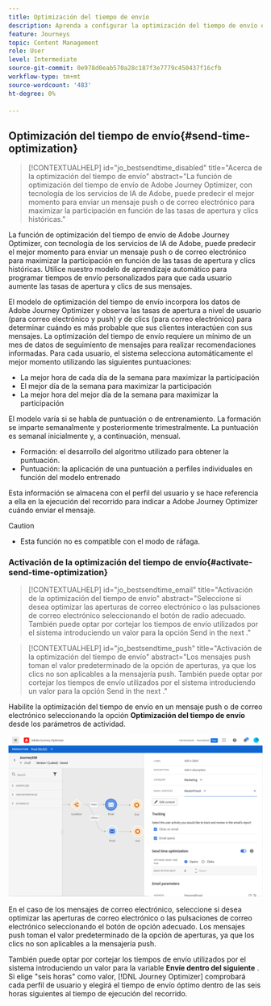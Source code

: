 ```yaml
---
title: Optimización del tiempo de envío
description: Aprenda a configurar la optimización del tiempo de envío en los mensajes
feature: Journeys
topic: Content Management
role: User
level: Intermediate
source-git-commit: 0e978d0eab570a28c187f3e7779c450437f16cfb
workflow-type: tm+mt
source-wordcount: '483'
ht-degree: 0%

---
```


## Optimización del tiempo de envío{#send-time-optimization}

>[!CONTEXTUALHELP]
>id="jo_bestsendtime_disabled"
>title="Acerca de la optimización del tiempo de envío"
>abstract="La función de optimización del tiempo de envío de Adobe Journey Optimizer, con tecnología de los servicios de IA de Adobe, puede predecir el mejor momento para enviar un mensaje push o de correo electrónico para maximizar la participación en función de las tasas de apertura y clics históricas."

La función de optimización del tiempo de envío de Adobe Journey Optimizer, con tecnología de los servicios de IA de Adobe, puede predecir el mejor momento para enviar un mensaje push o de correo electrónico para maximizar la participación en función de las tasas de apertura y clics históricas. Utilice nuestro modelo de aprendizaje automático para programar tiempos de envío personalizados para que cada usuario aumente las tasas de apertura y clics de sus mensajes.

El modelo de optimización del tiempo de envío incorpora los datos de Adobe Journey Optimizer y observa las tasas de apertura a nivel de usuario (para correo electrónico y push) y de clics (para correo electrónico) para determinar cuándo es más probable que sus clientes interactúen con sus mensajes. La optimización del tiempo de envío requiere un mínimo de un mes de datos de seguimiento de mensajes para realizar recomendaciones informadas. Para cada usuario, el sistema selecciona automáticamente el mejor momento utilizando las siguientes puntuaciones:

* La mejor hora de cada día de la semana para maximizar la participación
* El mejor día de la semana para maximizar la participación
* La mejor hora del mejor día de la semana para maximizar la participación

El modelo varía si se habla de puntuación o de entrenamiento. La formación se imparte semanalmente y posteriormente trimestralmente. La puntuación es semanal inicialmente y, a continuación, mensual.

* Formación: el desarrollo del algoritmo utilizado para obtener la puntuación.
* Puntuación: la aplicación de una puntuación a perfiles individuales en función del modelo entrenado

Esta información se almacena con el perfil del usuario y se hace referencia a ella en la ejecución del recorrido para indicar a Adobe Journey Optimizer cuándo enviar el mensaje.

>[!CAUTION]
>
>* Esta función no es compatible con el modo de ráfaga.


### Activación de la optimización del tiempo de envío{#activate-send-time-optimization}

>[!CONTEXTUALHELP]
>id="jo_bestsendtime_email"
>title="Activación de la optimización del tiempo de envío"
>abstract="Seleccione si desea optimizar las aperturas de correo electrónico o las pulsaciones de correo electrónico seleccionando el botón de radio adecuado. También puede optar por cortejar los tiempos de envío utilizados por el sistema introduciendo un valor para la opción Send in the next ."

>[!CONTEXTUALHELP]
>id="jo_bestsendtime_push"
>title="Activación de la optimización del tiempo de envío"
>abstract="Los mensajes push toman el valor predeterminado de la opción de aperturas, ya que los clics no son aplicables a la mensajería push. También puede optar por cortejar los tiempos de envío utilizados por el sistema introduciendo un valor para la opción Send in the next ."

Habilite la optimización del tiempo de envío en un mensaje push o de correo electrónico seleccionando la opción **Optimización del tiempo de envío** desde los parámetros de actividad.

![](../building-journeys/assets/jo-message5.png)

En el caso de los mensajes de correo electrónico, seleccione si desea optimizar las aperturas de correo electrónico o las pulsaciones de correo electrónico seleccionando el botón de opción adecuado. Los mensajes push toman el valor predeterminado de la opción de aperturas, ya que los clics no son aplicables a la mensajería push.

También puede optar por cortejar los tiempos de envío utilizados por el sistema introduciendo un valor para la variable **Envíe dentro del siguiente** . Si elige &quot;seis horas&quot; como valor, [!DNL Journey Optimizer] comprobará cada perfil de usuario y elegirá el tiempo de envío óptimo dentro de las seis horas siguientes al tiempo de ejecución del recorrido.
